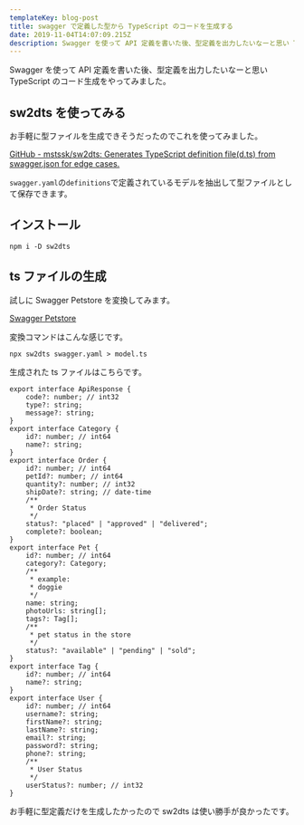 ```yaml
---
templateKey: blog-post
title: swagger で定義した型から TypeScript のコードを生成する
date: 2019-11-04T14:07:09.215Z
description: Swagger を使って API 定義を書いた後、型定義を出力したいなーと思い TypeScript のコード生成をやってみました。
---
```

Swagger を使って API 定義を書いた後、型定義を出力したいなーと思い TypeScript のコード生成をやってみました。

## sw2dts を使ってみる

お手軽に型ファイルを生成できそうだったのでこれを使ってみました。

[GitHub - mstssk/sw2dts: Generates TypeScript definition file(d.ts) from swagger.json for edge cases.](https://github.com/mstssk/sw2dts)

`swagger.yaml`の`definitions`で定義されているモデルを抽出して型ファイルとして保存できます。

## インストール

```
npm i -D sw2dts
```

## ts ファイルの生成

試しに Swagger Petstore を変換してみます。

[Swagger Petstore](https://petstore.swagger.io/)

変換コマンドはこんな感じです。

```
npx sw2dts swagger.yaml > model.ts
```

生成された ts ファイルはこちらです。

```
export interface ApiResponse {
    code?: number; // int32
    type?: string;
    message?: string;
}
export interface Category {
    id?: number; // int64
    name?: string;
}
export interface Order {
    id?: number; // int64
    petId?: number; // int64
    quantity?: number; // int32
    shipDate?: string; // date-time
    /**
     * Order Status
     */
    status?: "placed" | "approved" | "delivered";
    complete?: boolean;
}
export interface Pet {
    id?: number; // int64
    category?: Category;
    /**
     * example:
     * doggie
     */
    name: string;
    photoUrls: string[];
    tags?: Tag[];
    /**
     * pet status in the store
     */
    status?: "available" | "pending" | "sold";
}
export interface Tag {
    id?: number; // int64
    name?: string;
}
export interface User {
    id?: number; // int64
    username?: string;
    firstName?: string;
    lastName?: string;
    email?: string;
    password?: string;
    phone?: string;
    /**
     * User Status
     */
    userStatus?: number; // int32
}

```

お手軽に型定義だけを生成したかったので sw2dts は使い勝手が良かったです。
